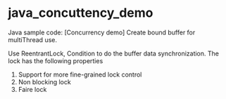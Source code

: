 # java_concuttency_demo
Java sample code: [Concurrency demo] Create bound buffer for multiThread use.

Use ReentrantLock, Condition to do the buffer data synchronization. The lock has the following properties
1. Support for more fine-grained lock control
2. Non blocking lock
3. Faire lock
